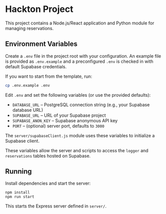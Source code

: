 # Hackton Project

This project contains a Node.js/React application and Python module for managing reservations.

## Environment Variables

Create a `.env` file in the project root with your configuration. An example file
is provided as `.env.example` and a preconfigured `.env` is checked in with
default Supabase credentials.

If you want to start from the template, run:

```bash
cp .env.example .env
```

Edit `.env` and set the following variables (or use the provided defaults):

- `DATABASE_URL` – PostgreSQL connection string (e.g., your Supabase database URL)
- `SUPABASE_URL` – URL of your Supabase project
- `SUPABASE_ANON_KEY` – Supabase anonymous API key
- `PORT` – (optional) server port, defaults to `3000`

The `server/supabaseClient.js` module uses these variables to initialize a Supabase client.

These variables allow the server and scripts to access the `logger` and `reservations` tables hosted on Supabase.

## Running

Install dependencies and start the server:

```
npm install
npm run start
```

This starts the Express server defined in `server/`.

